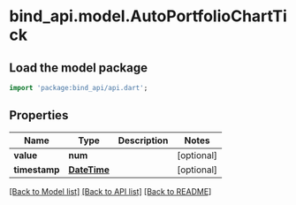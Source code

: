 # bind_api.model.AutoPortfolioChartTick

## Load the model package
```dart
import 'package:bind_api/api.dart';
```

## Properties
Name | Type | Description | Notes
------------ | ------------- | ------------- | -------------
**value** | **num** |  | [optional] 
**timestamp** | [**DateTime**](DateTime.md) |  | [optional] 

[[Back to Model list]](../README.md#documentation-for-models) [[Back to API list]](../README.md#documentation-for-api-endpoints) [[Back to README]](../README.md)


